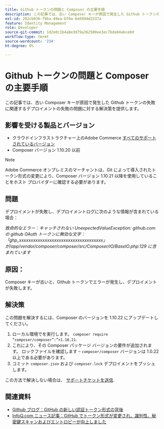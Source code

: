 ```yaml
---
title: Github トークンの問題と Composer の主要手順
description: この記事では、古い Composer キーが原因で発生した Github トークンの失敗に関連するデプロイメントの失敗の問題に対する解決策を提供します。
exl-id: 202cb936-f9ba-49ea-bf0a-6e6994d2337a
feature: Identity Management
role: Developer
source-git-commit: 1d2e0c1b4a8e3d79a362500ee3ec7bde84a6ce0d
workflow-type: tm+mt
source-wordcount: '234'
ht-degree: 0%

---
```


# Github トークンの問題と Composer の主要手順

この記事では、古い Composer キーが原因で発生した Github トークンの失敗に関連するデプロイメントの失敗の問題に対する解決策を提供します。

## 影響を受ける製品とバージョン

* クラウドインフラストラクチャー上のAdobe Commerce [すべてのサポートされているバージョン](https://magento.com/sites/default/files/magento-software-lifecycle-policy.pdf)
* Composer バージョン 1.10.20 以前

>[!NOTE]
>
>Adobe Commerce オンプレミスのマーチャントは、Git によって導入されたトークン形式の変更により、Composer バージョン 1.10.21 以降を使用していることをホスト プロバイダーに確認する必要があります。

## 問題

デプロイメントが失敗し、デプロイメントログに次のような情報が含まれている場合：

*致命的なエラー：キャッチされない UnexpectedValueException: github.comの github OAuth トークンに無効な文字：「ghp_xxxxxxxxxxxxxxxxxxxxxxxxxxxxxxxxxxxx」が/app/vendor/composer/composer/src/Composer/IO/BaseIO.php:129 に含まれています*

## 原因：

Composer キーが古いと、Github トークンでエラーが発生し、デプロイメントが失敗します。

## 解決策

この問題を解決するには、Composer のバージョンを 1.10.22 にアップデートしてください。

1. ローカル環境でを実行します。 `composer require “composer/composer”:”>1.10.21`.
1. これにより、その Composer パッケージ バージョンの要件が追加されます。 ロックファイルを確認します –  `composer/composer` バージョンは 1.0.22 以上である必要があります。
1. コミット `composer.json` および `composer.lock` デプロイメントをプッシュします。

この方法で解決しない場合は、 [サポートチケットを送信](/help/help-center-guide/help-center/magento-help-center-user-guide.md#submit-ticket).

## 関連資料

* [Github ブログ：GitHub の新しい認証トークン形式の背後](https://github.blog/2021-04-05-behind-githubs-new-authentication-token-formats/)
* [InfoQ.com ニュース記事：GitHub でトークン形式が変更され、識別性、秘密鍵スキャンおよびエントロピーが向上しました](https://www.infoq.com/news/2021/04/github-new-token-format/)
